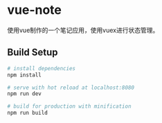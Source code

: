 # vue-note
使用vue制作的一个笔记应用，使用vuex进行状态管理。


## Build Setup

``` bash
# install dependencies
npm install

# serve with hot reload at localhost:8080
npm run dev

# build for production with minification
npm run build
```
